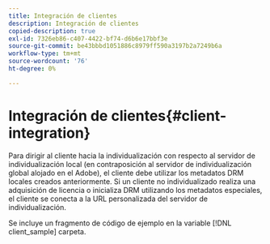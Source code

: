 ```yaml
---
title: Integración de clientes
description: Integración de clientes
copied-description: true
exl-id: 7326eb86-c407-4422-bf74-d6b6e17bbf3e
source-git-commit: be43bbbd1051886c8979ff590a3197b2a7249b6a
workflow-type: tm+mt
source-wordcount: '76'
ht-degree: 0%

---
```


# Integración de clientes{#client-integration}

Para dirigir al cliente hacia la individualización con respecto al servidor de individualización local (en contraposición al servidor de individualización global alojado en el Adobe), el cliente debe utilizar los metadatos DRM locales creados anteriormente. Si un cliente no individualizado realiza una adquisición de licencia o inicializa DRM utilizando los metadatos especiales, el cliente se conecta a la URL personalizada del servidor de individualización.

Se incluye un fragmento de código de ejemplo en la variable [!DNL client_sample] carpeta.
